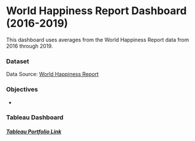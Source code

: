 # World Happiness Report Dashboard (2016-2019)
This dashboard uses averages from the World Happiness Report data from 2016 through 2019. 

### Dataset
Data Source: [World Happiness Report](https://www.kaggle.com/datasets/unsdsn/world-happiness)
### Objectives
- 
### Tableau Dashboard

##### [Tableau Portfolio Link](https://public.tableau.com/app/profile/julielsa.sosa/viz/WorldHappinessReportDashboard_17179973627200/WorldHappinessReportDashboard?publish=yes)
